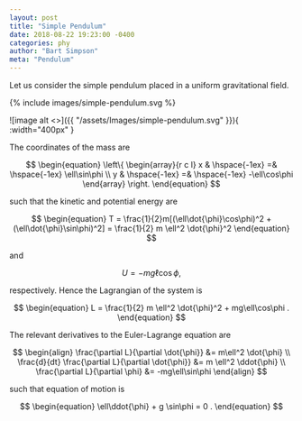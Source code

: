 ```yaml
---
layout: post
title: "Simple Pendulum"
date: 2018-08-22 19:23:00 -0400
categories: phy
author: "Bart Simpson"
meta: "Pendulum"
---
```


Let us consider the simple pendulum placed in a uniform gravitational field.

{% include images/simple-pendulum.svg %}

![image alt <>]({{ "/assets/Images/simple-pendulum.svg" }}){ :width="400px" }

The coordinates of the mass are 

$$
\begin{equation}
   \left\{ 
   \begin{array}{r c l}
   x & \hspace{-1ex} =& \hspace{-1ex} \ell\sin\phi \\
   y & \hspace{-1ex} =& \hspace{-1ex} -\ell\cos\phi 
   \end{array} \right. 
\end{equation} 
$$

such that the kinetic and potential energy are

$$
\begin{equation}
   T = \frac{1}{2}m[(\ell\dot{\phi}\cos\phi)^2 + (\ell\dot{\phi}\sin\phi)^2] = \frac{1}{2} m \ell^2 \dot{\phi}^2
\end{equation}
$$

and 

$$
\begin{equation}
   U = -mg\ell\cos\phi , 
\end{equation} 
$$

respectively. Hence the Lagrangian of the system is 

$$
\begin{equation}
   L = \frac{1}{2} m \ell^2 \dot{\phi}^2 + mg\ell\cos\phi .
\end{equation} 
$$
	

The relevant derivatives to the Euler-Lagrange equation are

$$
\begin{align}
   \frac{\partial L}{\partial \dot{\phi}} &= m\ell^2 \dot{\phi} \\
   \frac{d}{dt} \frac{\partial L}{\partial \dot{\phi}} &= m \ell^2 \ddot{\phi} \\
   \frac{\partial L}{\partial \phi} &= -mg\ell\sin\phi 
\end{align}
$$

such that equation of motion is 

$$
\begin{equation}
   \ell\ddot{\phi} + g \sin\phi = 0 .
\end{equation} 
$$
